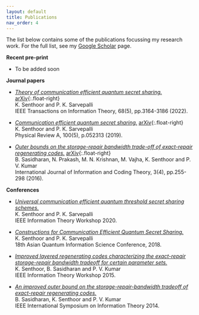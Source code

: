 ```yaml
---
layout: default
title: Publications
nav_order: 4
---
```


The list below contains some of the publications focussing my research work. For the full list, see my [Google Scholar](https://scholar.google.com/citations?hl=en&user=A2XSWuUAAAAJ&view_op=list_works&sortby=pubdate) page.

**Recent pre-print**
- To be added soon

**Journal papers**
- [_Theory of communication efficient quantum secret sharing._](https://ieeexplore.ieee.org/abstract/document/9674910/)
[arXiv](https://arxiv.org/abs/2101.12419){:.float-right}
<br>K. Senthoor and P. K. Sarvepalli
<br>IEEE Transactions on Information Theory, 68(5), pp.3164-3186 (2022).

- [_Communication efficient quantum secret sharing._](https://journals.aps.org/pra/abstract/10.1103/PhysRevA.100.052313)
[arXiv](https://arxiv.org/abs/1801.09500){:.float-right}
<br>K. Senthoor and P. K. Sarvepalli
<br>Physical Review A, 100(5), p.052313 (2019).

- [_Outer bounds on the storage-repair bandwidth trade-off of exact-repair regenerating codes._](https://www.inderscience.com/info/inarticle.php?artid=79498)
[arXiv](https://arxiv.org/abs/1606.04467){:.float-right}
<br>B. Sasidharan, N. Prakash, M. N. Krishnan, M. Vajha, K. Senthoor and P. V. Kumar
<br>International Journal of Information and Coding Theory, 3(4), pp.255-298 (2016).

**Conferences**
- [_Universal communication efficient quantum threshold secret sharing schemes._](https://ieeexplore.ieee.org/abstract/document/9457576/)
<br>K. Senthoor and P. K. Sarvepalli
<br>IEEE Information Theory Workshop 2020.

- [_Constructions for Communication Efficient Quantum Secret Sharing._](http://www.ngc.is.ritsumei.ac.jp/~ger/static/AQIS18/OnlineBooklet/214.pdf)
<br>K. Senthoor and P. K. Sarvepalli
<br>18th Asian Quantum Information Science Conference, 2018.

- [_Improved layered regenerating codes characterizing the exact-repair storage-repair bandwidth tradeoff for certain parameter sets._](https://ieeexplore.ieee.org/abstract/document/7133121/)
<br>K. Senthoor, B. Sasidharan and P. V. Kumar
<br>IEEE Information Theory Workshop 2015.

- [_An improved outer bound on the storage-repair-bandwidth tradeoff of exact-repair regenerating codes._](https://ieeexplore.ieee.org/abstract/document/6875270/)
<br>B. Sasidharan, K. Senthoor and P. V. Kumar
<br>IEEE International Symposium on Information Theory 2014.
